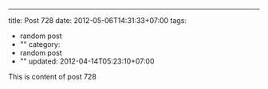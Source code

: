 ---
title: Post 728
date: 2012-05-06T14:31:33+07:00
tags:
  - random post
  - ""
category:
  - random post
  - ""
updated: 2012-04-14T05:23:10+07:00

This is content of post 728